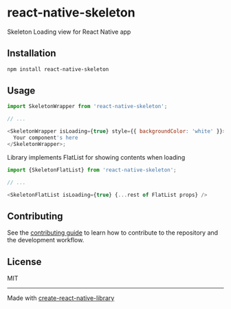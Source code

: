 # react-native-skeleton

Skeleton Loading view for React Native app

## Installation

```sh
npm install react-native-skeleton
```

## Usage

```js
import SkeletonWrapper from 'react-native-skeleton';

// ...

<SkeletonWrapper isLoading={true} style={{ backgroundColor: 'white' }}>
  Your component's here
</SkeletonWrapper>;
```

Library implements FlatList for showing contents when loading

```js
import {SkeletonFlatList} from 'react-native-skeleton';

// ...

<SkeletonFlatList isLoading={true} {...rest of FlatList props} />

```

## Contributing

See the [contributing guide](CONTRIBUTING.md) to learn how to contribute to the repository and the development workflow.

## License

MIT

---

Made with [create-react-native-library](https://github.com/callstack/react-native-builder-bob)
